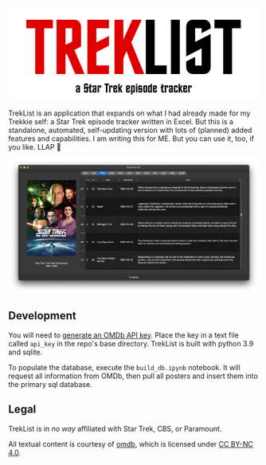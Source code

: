 ![TrekList](./imgs/logo.png)

TrekList is an application that expands on what I had already made for my Trekkie self: a Star Trek episode tracker written in Excel. But this is a standalone, automated, self-updating version with lots of (planned) added features and capabilities. I am writing this for ME. But you can use it, too, if you like. LLAP :vulcan_salute:

![TrekList Screenshot](./imgs/screenshot.png)

## Development

You will need to [generate an OMDb API key](https://www.omdbapi.com/apikey.aspx). Place the key in a text file called `api_key` in the repo's base directory. TrekList is built with python 3.9 and sqlite.

To populate the database, execute the `build_db.ipynb` notebook. It will request all information from OMDb, then pull all posters and insert them into the primary sql database.

## Legal

TrekList is in *no way* affiliated with Star Trek, CBS, or Paramount.

All textual content is courtesy of [omdb](https://www.omdbapi.com), which is licensed under [CC BY-NC 4.0](https://creativecommons.org/licenses/by-nc/4.0/).